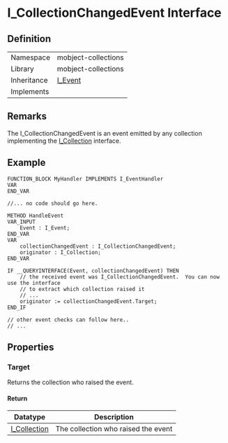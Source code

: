 # I_CollectionChangedEvent Interface

## Definition

|             |                                        |
| ----------- | -------------------------------------- |
| Namespace   | mobject-collections                    |
| Library     | mobject-collections                    |
| Inheritance | [I_Event](./mobject-events/I_Event.md) |
| Implements  |                                        |

## Remarks

The I_CollectionChangedEvent is an event emitted by any collection implementing the [I_Collection](./mobject-collections/I_Collection.md) interface.

## Example

```declaration
FUNCTION_BLOCK MyHandler IMPLEMENTS I_EventHandler
VAR
END_VAR
```

```body
//... no code should go here.
```

```declaration
METHOD HandleEvent
VAR_INPUT
    Event : I_Event;
END_VAR
VAR
    collectionChangedEvent : I_CollectionChangedEvent;
    originator : I_Collection;
END_VAR
```

```body
IF __QUERYINTERFACE(Event, collectionChangedEvent) THEN
    // the received event was I_CollectionChangedEvent.  You can now use the interface
    // to extract which collection raised it
    // ...
    originator := collectionChangedEvent.Target;
END_IF

// other event checks can follow here..
// ...
```

## Properties

### Target

Returns the collection who raised the event.

#### Return

| Datatype                                              | Description                         |
| ----------------------------------------------------- | ----------------------------------- |
| [I_Collection](./mobject-collections/I_Collection.md) | The collection who raised the event |
